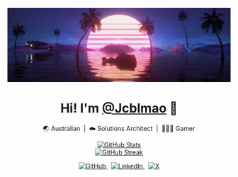 <p align="center">
  <img src="https://github.com/Jcblmao/Jcblmao/blob/main/assets/images/header.jpeg" alt="Profile Header" />
</p>

<h1 align="center">Hi! I'm <a href="https://github.com/jcblmao">@Jcblmao</a> 👋</h1>

<p align="center">
  🌏 Australian &nbsp;|&nbsp; ☁️ Solutions Architect &nbsp;|&nbsp; 🧑🏻‍💻 Gamer
</p>

<div align="center">
  <a href="https://github.com/jcblmao">
    <img 
      alt="GitHub Stats" 
      src="https://github-readme-stats.vercel.app/api?username=jcblmao&show_icons=true&theme=github_dark&count_private=false&include_all_commits=true&hide_border=true"
    />
  </a>
</div>

<div align="center">
  <a href="https://github.com/jcblmao">
    <img 
      src="https://github-readme-streak-stats.herokuapp.com?user=Jcblmao&theme=transparent&mode=weekly&exclude_days=Sun%2CSat&hide_border=true" 
      alt="GitHub Streak"
    />
  </a>
</div>

<p align="center">
  <a href="https://github.com/jcblmao">
    <img src="https://img.shields.io/badge/github-@jcblmao-211F1F?logo=github&logoColor=white&style=flat-square" alt="GitHub" />
  </a>
  &nbsp;
  <a href="https://www.linkedin.com/in/jacobnn">
    <img src="https://img.shields.io/badge/linkedin-jacobnn-0072B1?logo=linkedin&style=flat-square" alt="LinkedIn" />
  </a>
  &nbsp;
  <a href="https://x.com/jcblmao">
    <img src="https://img.shields.io/badge/@jcblmao-000000?logo=x&logoColor=white&style=flat-square" alt="X" />
  </a>
</p>
